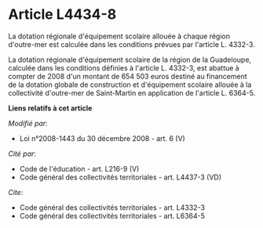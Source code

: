 # Article L4434-8

La dotation régionale d'équipement scolaire allouée à chaque région d'outre-mer est calculée dans les conditions prévues par
l'article L. 4332-3. 

La dotation régionale d'équipement scolaire de la région de la Guadeloupe, calculée dans les conditions définies à l'article
L. 4332-3, est abattue à compter de 2008 d'un montant de 654 503 euros destiné au financement de la dotation globale de
construction et d'équipement scolaire allouée à la collectivité d'outre-mer de Saint-Martin en application de l'article L.
6364-5.

**Liens relatifs à cet article**

_Modifié par_:

  - Loi n°2008-1443 du 30 décembre 2008 - art. 6 (V)

_Cité par_:

  - Code de l'éducation - art. L216-9 (V)
  - Code général des collectivités territoriales - art. L4437-3 (VD)

_Cite_:

  - Code général des collectivités territoriales - art. L4332-3
  - Code général des collectivités territoriales - art. L6364-5
